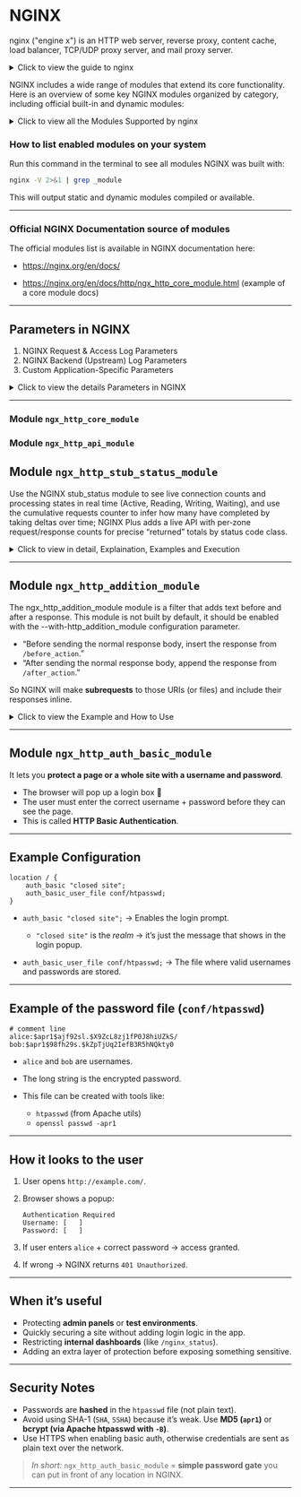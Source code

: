 # NGINX
nginx ("engine x") is an HTTP web server, reverse proxy, content cache, load balancer, TCP/UDP proxy server, and mail proxy server.

<details>
    <summary>Click to view the guide to nginx</summary>

Here’s your content rewritten into **documentation format**, aligned with the style, headings, and keywords used in the official **nginx beginner’s guide**:

---

# Beginner’s Guide to nginx

This guide provides a basic introduction to **nginx** and describes simple tasks that can be performed with it. It is assumed that nginx is already installed on the system. If it is not, see the [Installing nginx](https://nginx.org/en/docs/install.html) page.

This guide covers:

* Starting, stopping, and reloading nginx
* Understanding the configuration file’s structure
* Serving static content
* Configuring nginx as a proxy server
* Connecting nginx with a FastCGI application

---

## Master and Worker Processes

nginx has **one master process** and several **worker processes**.

* **Master process**:

  * Reads and evaluates configuration
  * Maintains worker processes

* **Worker processes**:

  * Handle actual request processing
  * Use an **event-based model** with OS-dependent mechanisms for efficiency

The number of worker processes is defined in the configuration file using the [`worker_processes`](https://nginx.org/en/docs/ngx_core_module.html#worker_processes) directive. This can either be a fixed number or automatically adjusted to the number of available CPU cores.

---

## Configuration File

The way nginx and its modules behave is determined by the **configuration file**.

* Default name: `nginx.conf`
* Common locations:

  * `/usr/local/nginx/conf`
  * `/etc/nginx`
  * `/usr/local/etc/nginx`

---

## Starting, Stopping, and Reloading Configuration

To start nginx, run the executable:

```bash
nginx
```

Once started, it can be controlled using the **-s** parameter:

```bash
nginx -s signal
```

### Supported signals:

* **stop** — fast shutdown
* **quit** — graceful shutdown
* **reload** — reload configuration
* **reopen** — reopen log files

For example, to gracefully stop nginx:

```bash
nginx -s quit
```

To reload configuration after changes:

```bash
nginx -s reload
```

### Sending signals using `kill`

You can also control nginx processes with standard Unix tools:

```bash
kill -s QUIT <master_process_id>
```

The **PID** of the master process is stored in:

* `/usr/local/nginx/logs/nginx.pid`
* `/var/run/nginx.pid`

To list running nginx processes:

```bash
ps -ax | grep nginx
```

For more, see [Controlling nginx](https://nginx.org/en/docs/control.html).

---

## Configuration File’s Structure

nginx consists of **modules** controlled by **directives**.

* **Simple directives**:

  * Name + parameters, end with `;`
* **Block directives**:

  * Same as simple directives, but with `{ ... }` containing additional instructions

Some block directives can contain other directives — these are called **contexts**. Examples:

* `events`
* `http`
* `server`
* `location`

Directives outside of any context belong to the **main context**.

* `events` and `http` → in main context
* `server` → in `http` context
* `location` → in `server` context

Anything after `#` is a **comment**.

---

## Serving Static Content

Serving static files (HTML, images, etc.) is a core function of nginx.

Example:

* `/data/www` → HTML files
* `/data/images` → image files

Create directories:

```bash
mkdir -p /data/www /data/images
echo "Hello from nginx" > /data/www/index.html
```

### Server configuration:

```nginx
server {
    location / {
        root /data/www;
    }

    location /images/ {
        root /data;
    }
}
```

* Requests starting with `/images/` → `/data/images`
* Other requests → `/data/www`

Example:

* `http://localhost/images/example.png` → `/data/images/example.png`
* `http://localhost/page.html` → `/data/www/page.html`

Apply changes:

```bash
nginx -s reload
```

Logs are in:

* `/usr/local/nginx/logs/access.log`
* `/usr/local/nginx/logs/error.log`
* or `/var/log/nginx`

---

## Setting Up a Simple Proxy Server

nginx can act as a **proxy server** — forwarding requests to other servers.

### Step 1: Define proxied server

```nginx
server {
    listen 8080;
    root /data/up1;

    location / {
    }
}
```

* Listens on port **8080**
* Serves files from `/data/up1`

### Step 2: Configure proxy server

```nginx
server {
    location / {
        proxy_pass http://localhost:8080;
    }

    location ~ \.(gif|jpg|png)$ {
        root /data/images;
    }
}
```

* Requests for `.gif`, `.jpg`, `.png` → served locally
* All other requests → forwarded to proxied server on `localhost:8080`

---

## Setting Up FastCGI Proxying

nginx can also pass requests to **FastCGI servers** (e.g., PHP).

### Example configuration:

```nginx
server {
    location / {
        fastcgi_pass  localhost:9000;
        fastcgi_param SCRIPT_FILENAME $document_root$fastcgi_script_name;
        fastcgi_param QUERY_STRING    $query_string;
    }

    location ~ \.(gif|jpg|png)$ {
        root /data/images;
    }
}
```

* Requests → FastCGI server on **localhost:9000**
* `SCRIPT_FILENAME` → determines script file
* `QUERY_STRING` → passes request parameters
* Static images (`gif/jpg/png`) → served locally

---
    
</details>

NGINX includes a wide range of modules that extend its core functionality. Here is an overview of some key NGINX modules organized by category, including official built-in and dynamic modules:

<details>
    <summary>Click to view all the Modules Supported by nginx</summary>

### Core NGINX HTTP Modules (examples)

| Module Name                   | Description                                      |
|------------------------------|------------------------------------------------|
| ngx_http_core_module         | Core HTTP module, essential for basic processing|
| ngx_http_log_module          | Handles logging of HTTP requests and responses  |
| ngx_http_stub_status_module  | Provides basic live status info for NGINX       |
| ngx_http_access_module       | Controls client access rules                      |
| ngx_http_auth_basic_module   | HTTP Basic Authentication support                |
| ngx_http_limit_conn_module   | Limits number of simultaneous connections        |
| ngx_http_limit_req_module    | Request rate limiting                             |
| ngx_http_rewrite_module      | Supports URL rewriting and redirects             |
| ngx_http_ssl_module          | SSL/TLS support for HTTP                          |
| ngx_http_gzip_module         | Gzip compression                                  |
| ngx_http_proxy_module        | Proxying HTTP requests to backend servers        |
| ngx_http_fastcgi_module      | FastCGI support for PHP and other apps           |
| ngx_http_geoip_module        | GeoIP-based IP location functions                 |
| ngx_http_headers_module      | Manipulates HTTP headers                          |

***

### Mail modules (SMTP, IMAP, POP3)

| Module Name                 | Description                                      |
|----------------------------|------------------------------------------------|
| ngx_mail_core_module       | Core mail streaming module                       |
| ngx_mail_ssl_module        | SSL/TLS support for mail protocols               |
| ngx_mail_auth_http_module  | HTTP-based mail authentication                    |
| ngx_mail_proxy_module      | Mail proxy functionality                          |

***

### Stream (TCP/UDP) Modules

| Module Name            | Description                                        |
|-----------------------|--------------------------------------------------|
| ngx_stream_core_module | Core stream module for TCP/UDP proxying           |
| ngx_stream_ssl_module  | SSL/TLS support in stream module                   |
| ngx_stream_limit_conn_module | Limits connections for stream                      |

***

### Popular Dynamic/Third-party Modules (examples)

| Module Name              | Description                                            |
|--------------------------|--------------------------------------------------------|
| ngx_http_lua_module      | Lua scripting inside NGINX                              |
| ngx_http_perl_module     | Perl scripting                                          |
| ngx_http_js_module       | JavaScript scripting (njs)                             |
| ngx_http_image_filter_module | Image processing                                        |
| ngx_http_geoip2_module   | IP Geolocation support using GeoIP2                    |
| ngx_http_brotli_filter_module | Brotli compression                                     |
| ngx_http_waf_module      | Web Application Firewall (security)                    |
| ngx_http_auth_jwt_module | JWT authentication                                     |
| ngx_http_vts_module      | Virtual host traffic status                             |
| ngx_http_redis_module    | Redis integration                                      |
| ngx_http_pagespeed_module| Google PageSpeed optimizations                          |

***

</details>

### How to list enabled modules on your system

Run this command in the terminal to see all modules NGINX was built with:

```bash
nginx -V 2>&1 | grep _module
```

This will output static and dynamic modules compiled or available.

***

### Official NGINX Documentation source of modules

The official modules list is available in NGINX documentation here:

- https://nginx.org/en/docs/

- https://nginx.org/en/docs/http/ngx_http_core_module.html (example of a core module docs)

***

## Parameters in NGINX
1. NGINX Request & Access Log Parameters
2. NGINX Backend (Upstream) Log Parameters
3. Custom Application-Specific Parameters

<details>
    <summary>Click to view the details Parameters in NGINX</summary>

### 1. **NGINX Request & Access Log Parameters**

These are **client-side and request-related values** directly handled by NGINX.
> What the client does + how NGINX sees it.

| Parameter                 | Explanation                                                            | Example Value                  |
| ------------------------- | ---------------------------------------------------------------------- | ------------------------------ |
| `$remote_addr`            | IP address of the client making the request                            | `192.168.1.1`                  |
| `$remote_user`            | Authenticated username if provided, else `-`                           | `john_doe` or `-`              |
| `$time_local`             | Local server time when request was received                            | `[12/Sep/2025:12:00:01 +0530]` |
| `$request`                | Full HTTP request line (method, URI, protocol)                         | `"GET /index.html HTTP/1.1"`   |
| `$request_method`         | HTTP method used                                                       | `GET`, `POST`                  |
| `$request_uri`            | Requested URI including query string                                   | `/api/v1/users?id=42`          |
| `$status`                 | HTTP response status code sent back to client                          | `200`, `404`                   |
| `$request_length`         | Size in bytes of the HTTP request from client                          | `564`                          |
| `$body_bytes_sent`        | Bytes sent in the response **body only** (not headers)                 | `1024`                         |
| `$bytes_sent`             | Total bytes sent (headers + body)                                      | `1120`                         |
| `$http_referer`           | Referrer URL showing where request came from                           | `"http://example.com/start"`   |
| `$http_user_agent`        | User agent string (browser, bot, CLI tool, etc.)                       | `"Mozilla/5.0..."`             |
| `$http_x_forwarded_for`   | Original client IP if behind a proxy/load balancer                     | `203.0.113.42`                 |
| `$server_name`            | Hostname of the NGINX server processing the request                    | `example.com`                  |
| `$scheme`                 | Protocol scheme used                                                   | `http` or `https`              |
| `$ssl_protocol`           | SSL/TLS version if HTTPS                                               | `TLSv1.3`                      |
| `$ssl_cipher`             | SSL cipher suite used for encryption                                   | `ECDHE-RSA-AES128-GCM-SHA256`  |
| `$request_time`           | Total time (seconds) NGINX took to process the request                 | `0.123`                        |
| `$request_id`             | Unique request identifier (helps with tracing requests across systems) | `abc123xyz`                    |
| `$sent_http_x_request_id` | Request ID passed back to client in `X-Request-Id` header              | `d4998d2e-...`                 |

---

## 2. **NGINX Backend (Upstream) Log Parameters**

> These capture how NGINX interacts with **backend servers** (API, app server, etc.).
> What happens when NGINX calls your backend

| Parameter                 | Explanation                                                         | Example Value         |
| ------------------------- | ------------------------------------------------------------------- | --------------------- |
| `$upstream_addr`          | Address of backend server handling request                          | `192.168.100.10:8000` |
| `$upstream_status`        | HTTP status returned by backend                                     | `200`, `502`          |
| `$upstream_response_time` | Time backend took to respond (seconds)                              | `0.053`               |
| `$upstream_connect_time`  | Time taken to open TCP connection to backend                        | `0.002`               |
| `$upstream_header_time`   | Time until first byte of headers received from backend              | `0.045`               |
| `$proxy_host`             | Hostname of the backend/proxy server                                | `api-backend1.local`  |
| `$proxy_port`             | Port used to connect to backend                                     | `8080`                |
| `$upstream_cache_status`  | Cache result when using NGINX cache (`HIT`, `MISS`, `BYPASS`, etc.) | `MISS`                |

---

### 3. **Custom Application-Specific Parameters**

These come from **headers set by your backend application** to measure internal timings (e.g., DB, analysis).
> What your backend reports back for deeper app insights.

| Parameter                      | Explanation                                             | Example Value |
| ------------------------------ | ------------------------------------------------------- | ------------- |
| `$upstream_http_db_read_time`  | Time backend spent **reading from DB**                  | `0.012`       |
| `$upstream_http_db_write_time` | Time backend spent **writing to DB**                    | `0.008`       |
| `$upstream_http_analysis_time` | Time backend spent on **business logic/analysis**       | `0.015`       |
| `$upstream_http_other_time`    | Time spent on **other backend tasks** not covered above | `0.010`       |

</details>

---
### Module `ngx_http_core_module`
### Module `ngx_http_api_module`

## Module `ngx_http_stub_status_module`

Use the NGINX stub_status module to see live connection counts and processing states in real time (Active, Reading, Writing, Waiting), and use the cumulative requests counter to infer how many have completed by taking deltas over time; NGINX Plus adds a live API with per‑zone request/response counts for precise “returned” totals by status code class.

<details>
    <summary>Click to view in detail, Explaination, Examples and Execution</summary>

### What to use
- Open source: stub_status exposes basic live metrics: Active connections, accepts, handled, requests, Reading, Writing, Waiting, plus embedded variables for these values.
- NGINX Plus: Live Activity Monitoring (dashboard and REST API) exposes detailed request and response counts, including responses by status class and per upstream/server zone, ideal for “how many returned” in real time.

### Key metrics explained
- Active connections: current live client connections, including idle keep‑alive (Waiting).
- Reading: connections where NGINX is reading the request header; Writing: connections where NGINX is sending the response; Waiting: idle keep‑alive connections awaiting a new request.
- requests (counter): total client requests since start; “returned” can be approximated as the increase in this counter over an interval minus any currently in‑flight requests, while NGINX Plus exposes explicit response counts by status class.

### Quick formulas
- In‑process now ≈ Reading + Writing, since these represent requests currently being received or responded to.
- Live connections now = Active connections, noting this includes Waiting (idle keep‑alive) as well as Reading and Writing.
- Completed/returned over interval $$ \Delta t $$ ≈ $$ \Delta\text{requests} $$, i.e., requests(t2) − requests(t1), with NGINX Plus offering direct response counters by class for precision.

### Stub_status parameters and variables
| Parameter/Variable | Explanation | Example |
|---|---|---|
| Active connections | Current number of live client connections, including Waiting (idle keep‑alive)  | 291  |
| accepts | Total number of accepted client connections since start (cumulative)  | 16630948  |
| handled | Total number of handled connections; typically equals accepts unless limits were hit  | 16630948  |
| requests | Total client requests processed since start (cumulative)  | 31070465  |
| Reading | Connections where NGINX is reading the request header (in‑flight)  | 6  |
| Writing | Connections where NGINX is writing the response (in‑flight)  | 179  |
| Waiting | Idle keep‑alive connections waiting for a request  | 106  |
| $connections_active | Embedded variable equal to “Active connections”  | 291  |
| $connections_reading | Embedded variable equal to “Reading”  | 6  |
| $connections_writing | Embedded variable equal to “Writing”  | 179  |
| $connections_waiting | Embedded variable equal to “Waiting”  | 106  |

### How to enable live view (open source)
- Add a protected location and enable stub_status, then reload NGINX, which exposes the counters above as a simple text page.
- A minimal example uses “location = /basic_status { stub_status; }”, producing output like “Active connections: 291 … Reading: 6 Writing: 179 Waiting: 106” for quick at‑a‑glance monitoring.

```nginx
location = /basic_status {
    stub_status;
    allow 127.0.0.1;  # restrict as needed
    deny all;
}
```

This produces the canonical stub_status output with Active/accepts/handled/requests/Reading/Writing/Waiting fields for live inspection and scraping by monitors that understand the format.

### How to get exact “returned” counts
- With stub_status, track “requests” as a counter and compute deltas per collection interval to approximate “requests returned,” subtracting in‑flight if needed using Reading + Writing for momentary in‑process counts.
- With NGINX Plus, use the REST API (for example, /api/<version>/http/server_zones and /api/<version>/connections) to obtain precise live request and response counters, including responses by status class, suitable for dashboards and SLOs.

### Live examples of using the **NGINX stub_status module** including configuration snippets and the output log format it produces.

### Example 1: Minimal stub_status configuration

```nginx
server {
    listen 80;
    
    location = /nginx_status {
        stub_status;        # Enables stub_status module
        allow 127.0.0.1;    # Allow localhost access only for security
        deny all;           # Deny all other IPs
    }
}
```

***

### Accessing the stub_status page

Run this command on the server or from allowed hosts:

```bash
curl http://127.0.0.1/nginx_status
```

***

### Example stub_status output

```
Active connections: 291 
server accepts handled requests
16630948 16630948 31070465
Reading: 6 Writing: 179 Waiting: 106
```

***

### Explanation of output fields:

| Field              | Description                                                                                   |
|--------------------|-----------------------------------------------------------------------------------------------|
| Active connections  | Current total active client connections including those waiting for requests (keep-alive)     |
| accepts            | Total number of accepted client TCP connections since server start                            |
| handled            | Total number of successfully handled connections (usually equals accepts)                    |
| requests           | Total number of HTTP requests processed since server start                                  |
| Reading            | Number of connections actively reading client request headers                               |
| Writing            | Number of connections actively writing responses to clients                                |
| Waiting            | Number of idle keep-alive connections waiting for new requests                             |

***

### Example 2: Adding stub_status to existing site

```nginx
location = /status {
    stub_status on;
    access_log off;             # Disable logging for status requests
    allow 192.168.1.0/24;       # Allow trusted subnet
    deny all;                   # Deny others
}
```

Curling this endpoint would show the same above status metrics.

***

### Embedded Variables (can be used in log_format)

- `$connections_active` — same as Active connections
- `$connections_reading` — same as Reading value
- `$connections_writing` — same as Writing value
- `$connections_waiting` — same as Waiting value

These variables enable inclusion of live connection stats in logs or custom dashboards.

To embed the stub_status **embedded variables** like `$connections_active`, `$connections_reading`, `$connections_writing`, and `$connections_waiting` into an NGINX configuration (e.g., for logs or monitoring), here are clear examples:

***

### Example 1: Embedding in custom access log format

```nginx
http {
    log_format connection_status '$remote_addr - $remote_user [$time_local] '
                                 '"$request" $status $body_bytes_sent '
                                 'active=$connections_active reading=$connections_reading '
                                 'writing=$connections_writing waiting=$connections_waiting '
                                 'request_time=$request_time';

    access_log /var/log/nginx/access.log connection_status;

    server {
        listen 80;
        ...
    }
}
```

This creates log entries that include live connection counts showing how many connections are active, reading request headers, writing response bodies, and waiting idle.

***

### Example log entry output with embedded connection variables

```
192.168.1.100 - - [12/Sep/2025:13:10:00 +0530] "GET /index.html HTTP/1.1" 200 1024 active=267 reading=5 writing=180 waiting=82 request_time=0.123
```

***

### Example 2: Using these variables in a status endpoint custom log

```nginx
server {
    listen 80;

    location = /status_log {
        stub_status on;
        access_log /var/log/nginx/status.log connection_status;
        allow 127.0.0.1;
        deny all;
    }
}
```

- Variables `$connections_active`, `$connections_reading`, `$connections_writing`, `$connections_waiting` can be used like any other NGINX variables in `log_format`.
- Define a `log_format` using these variables alongside other request info.
- Reference that format in `access_log` directive inside `http` or `server` context.
- The values reflect real-time states of connections when the log entry is made.
- This setup is useful for integrating live connection info directly into access or custom logs for monitoring and troubleshooting.

#### Summary
The `ngx_http_stub_status_module` is a simple yet powerful tool for live monitoring of the NGINX server status. It exposes:

- Total active connections
- Total accepted, handled, and processed requests
- Breakdown of connections currently reading requests, writing responses, and waiting idly
- This status info helps operators understand current load, diagnose issues, and tune performance.

</details>

---

## Module `ngx_http_addition_module`
The ngx_http_addition_module module is a filter that adds text before and after a response. This module is not built by default, it should be enabled with the --with-http_addition_module configuration parameter.

* “Before sending the normal response body, insert the response from `/before_action`.”
* “After sending the normal response body, append the response from `/after_action`.”

So NGINX will make **subrequests** to those URIs (or files) and include their responses inline.

<details>
    <summary>Click to view the Example and How to Use</summary>

### Example Configuration

```nginx
location / {
    add_before_body /before_action;
    add_after_body  /after_action;
    root /usr/share/nginx/html;
}

location /before_action {
    return 200 ">>> This is added before main response\n";
}

location /after_action {
    return 200 "\n>>> This is added after main response";
}
```

---

### Example Request/Response

#### Request

```bash
curl http://localhost/index.html
```

#### Normal `index.html` (if served directly)

```
<html>
<body>
Main page content here
</body>
</html>
```

#### With `ngx_http_addition_module` enabled

```
>>> This is added before main response

<html>
<body>
Main page content here
</body>
</html>

>>> This is added after main response
```

---

### How it can be useful

* **Injecting banners, notices, or disclaimers** before/after responses without editing the backend app.

  * Example: “System under maintenance” warning at the top of every page.
* **Debugging** → you can add debug text before or after body responses.
* **Wrapping third-party content** → if you proxy to another backend but want to prepend/append content.
* **Adding footers/headers in HTML APIs** (though for JSON APIs it’s generally not useful, because it breaks strict JSON).

---

### Limitations

* It only works for responses with a body (`text/html`, etc.), not for `HEAD` requests or responses with `Content-Length: 0`.
* It does **not** parse or understand HTML/JSON — it just blindly appends text.
* If you use it with APIs (JSON/XML), it will usually break clients unless they’re designed to handle extra text.
* **Best suited for HTML responses** where you want to inject banners, notices, or wrappers at the NGINX level.

<details>
    <summary>Real Life Scenario</summary>

### Scenario

You want to show a **“Maintenance Notice”** on top of every web page **without touching your Laravel/Swoole app**.

---

### NGINX Config Example

```nginx
server {
    listen 80;
    server_name myapp.local;

    root /var/www/html/public;

    # Main application
    location / {
        add_before_body /maintenance_notice;
        add_after_body  /footer_notice;
        try_files $uri $uri/ /index.php?$query_string;
    }

    # Maintenance banner (prepended to all responses)
    location /maintenance_notice {
        default_type text/html;
        return 200 "<div style='background:red;color:white;padding:10px;text-align:center;'>
                      🚧 Maintenance ongoing: some features may be unavailable 🚧
                    </div>";
    }

    # Footer banner (appended to all responses)
    location /footer_notice {
        default_type text/html;
        return 200 "<div style='background:#333;color:#ccc;padding:10px;text-align:center;'>
                      © 2025 My Company – All Rights Reserved
                    </div>";
    }
}
```

---

### What Happens

#### Original App Response (`/`)

```html
<html>
<body>
<h1>Welcome to My App</h1>
<p>Main content goes here.</p>
</body>
</html>
```

#### Modified Response with `ngx_http_addition_module`

```html
<div style='background:red;color:white;padding:10px;text-align:center;'>
  🚧 Maintenance ongoing: some features may be unavailable 🚧
</div>

<html>
<body>
<h1>Welcome to My App</h1>
<p>Main content goes here.</p>
</body>
</html>

<div style='background:#333;color:#ccc;padding:10px;text-align:center;'>
  © 2025 My Company – All Rights Reserved
</div>
```

---

### Why It’s Useful

* **Zero code changes** in your app.
* Can be **enabled/disabled quickly** at the NGINX layer.
* Works for **all requests** (HTML responses).
* Great for banners, warnings, or compliance notices.

---

### Limitations

* Don’t use for **JSON APIs** → extra HTML will break clients.
* Subrequests (`/maintenance_notice`, `/footer_notice`) are full NGINX requests → avoid making them heavy.
* Best suited for **HTML websites**, not REST/GraphQL APIs.
* This gives you a fast, reversible way to **inject messages** into every page served by NGINX.
   
</details>

</details>

---

## Module `ngx_http_auth_basic_module`
It lets you **protect a page or a whole site with a username and password**.

* The browser will pop up a login box 🪪
* The user must enter the correct username + password before they can see the page.
* This is called **HTTP Basic Authentication**.

---

## Example Configuration

```nginx
location / {
    auth_basic "closed site";
    auth_basic_user_file conf/htpasswd;
}
```

* `auth_basic "closed site";` → Enables the login prompt.

  * `"closed site"` is the *realm* → it’s just the message that shows in the login popup.
* `auth_basic_user_file conf/htpasswd;` → The file where valid usernames and passwords are stored.

---

## Example of the password file (`conf/htpasswd`)

```
# comment line
alice:$apr1$ajf92sl.$X9ZcL8zj1fP0J8hiUZkS/
bob:$apr1$98fh29s.$kZpTjUq2IefB3R5hNQkty0
```

* `alice` and `bob` are usernames.
* The long string is the encrypted password.
* This file can be created with tools like:

  * `htpasswd` (from Apache utils)
  * `openssl passwd -apr1`

---

## How it looks to the user

1. User opens `http://example.com/`.
2. Browser shows a popup:

   ```
   Authentication Required
   Username: [   ]
   Password: [   ]
   ```
3. If user enters `alice` + correct password → access granted.
4. If wrong → NGINX returns `401 Unauthorized`.

---

## When it’s useful

* Protecting **admin panels** or **test environments**.
* Quickly securing a site without adding login logic in the app.
* Restricting **internal dashboards** (like `/nginx_status`).
* Adding an extra layer of protection before exposing something sensitive.

---

## Security Notes

* Passwords are **hashed** in the `htpasswd` file (not plain text).
* Avoid using SHA-1 (`SHA`, `SSHA`) because it’s weak. Use **MD5 (`apr1`)** or **bcrypt (via Apache htpasswd with `-B`)**.
* Use HTTPS when enabling basic auth, otherwise credentials are sent as plain text over the network.

> _In short:_
> `ngx_http_auth_basic_module` = **simple password gate** you can put in front of any location in NGINX.

---

